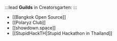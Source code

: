 :::lead
**Guilds** in Creatorsgarten:
:::

- [[Bangkok Open Source]]
- [[Polaryz Club]]
- [[showdown.space]]
- [[StupidHackTH|Stupid Hackathon in Thailand]]

